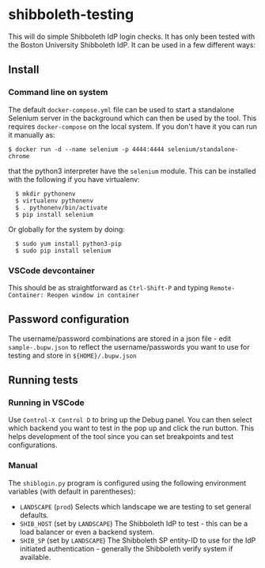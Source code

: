 # shibboleth-testing

This will do simple Shibboleth IdP login checks.  It has only been tested with the Boston University Shibboleth IdP.  It can be used in a few different ways:

## Install

### Command line on system

The default `docker-compose.yml` file can be used to start a standalone Selenium server in the background which can then be used by the tool.  This requires `docker-compose` on the local system.  If you don't have it you can run it manually as:

```
$ docker run -d --name selenium -p 4444:4444 selenium/standalone-chrome
```

that the python3 interpreter have the `selenium` module.  This can be installed with the following if you have virtualenv:

```
  $ mkdir pythonenv
  $ virtualenv pythonenv
  $ . pythonenv/bin/activate
  $ pip install selenium
```

Or globally for the system by doing:

```
  $ sudo yum install python3-pip
  $ sudo pip install selenium
```

### VSCode devcontainer

This should be as straightforward as `Ctrl-Shift-P` and typing `Remote-Container: Reopen window in container`

## Password configuration

The username/password combinations are stored in a json file - edit `sample-.bupw.json` to reflect the username/passwords you want to use for testing and store in `${HOME}/.bupw.json`
 
## Running tests

### Running in VSCode

Use `Control-X Control D` to bring up the Debug panel.  You can then select which backend you want to test in the pop up and 
click the run button.  This helps development of the tool since you can set breakpoints and test configurations.

### Manual 

The `shiblogin.py` program is configured using the following environment variables (with default in parentheses):
- `LANDSCAPE` (`prod`) Selects which landscape we are testing to set general defaults.
- `SHIB_HOST` (set by `LANDSCAPE`) The Shibboleth IdP to test - this can be a load balancer or even a backend system.
- `SHIB_SP` (set by `LANDSCAPE`) The Shibboleth SP entity-ID to use for the IdP initiated authentication - generally the Shibboleth verify system if available. 